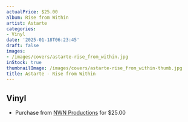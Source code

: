 ```yaml
---
actualPrice: $25.00
album: Rise from Within
artist: Astarte
categories:
- Vinyl
date: '2025-01-18T06:23:45'
draft: false
images:
- /images/covers/astarte-rise_from_within.jpg
inStock: true
thumbnailImage: /images/covers/astarte-rise_from_within-thumb.jpg
title: Astarte - Rise from Within
---
```


## Vinyl
* Purchase from [NWN Productions](http://shop.nwnprod.com/index.php?route=product/product&path=75&product_id=59529&sort=pd.name&order=ASC) for $25.00
